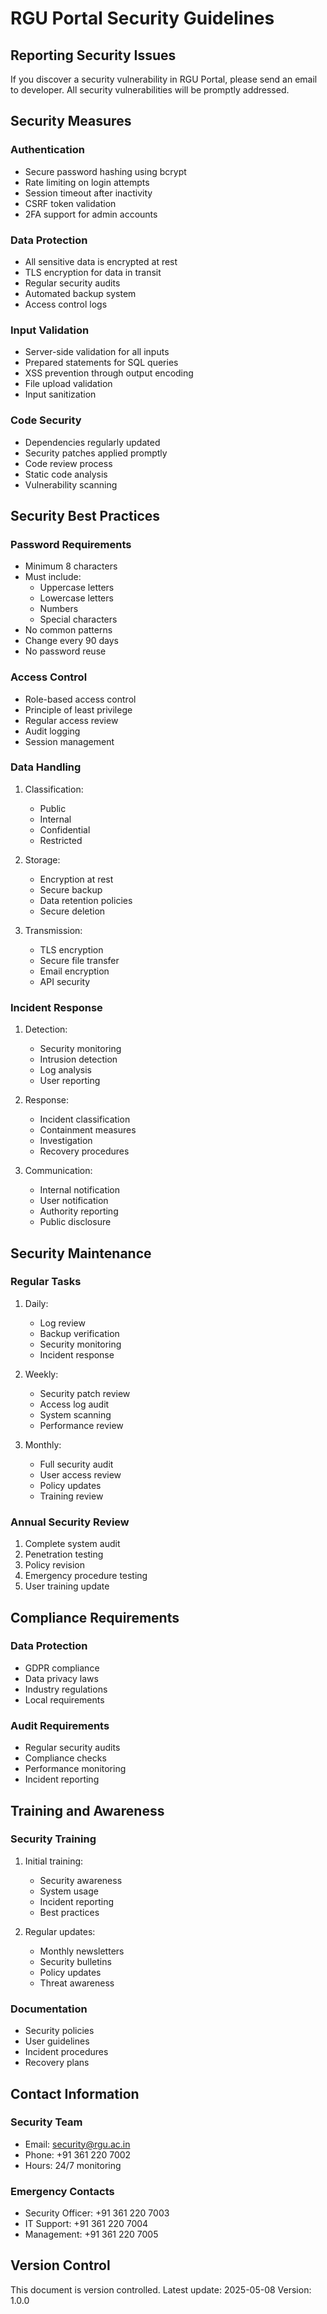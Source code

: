 # RGU Portal Security Guidelines

## Reporting Security Issues

If you discover a security vulnerability in RGU Portal, please send an email to developer. All security vulnerabilities will be promptly addressed.

## Security Measures

### Authentication
- Secure password hashing using bcrypt
- Rate limiting on login attempts
- Session timeout after inactivity
- CSRF token validation
- 2FA support for admin accounts

### Data Protection
- All sensitive data is encrypted at rest
- TLS encryption for data in transit
- Regular security audits
- Automated backup system
- Access control logs

### Input Validation
- Server-side validation for all inputs
- Prepared statements for SQL queries
- XSS prevention through output encoding
- File upload validation
- Input sanitization

### Code Security
- Dependencies regularly updated
- Security patches applied promptly
- Code review process
- Static code analysis
- Vulnerability scanning

## Security Best Practices

### Password Requirements
- Minimum 8 characters
- Must include:
  - Uppercase letters
  - Lowercase letters
  - Numbers
  - Special characters
- No common patterns
- Change every 90 days
- No password reuse

### Access Control
- Role-based access control
- Principle of least privilege
- Regular access review
- Audit logging
- Session management

### Data Handling
1. Classification:
   - Public
   - Internal
   - Confidential
   - Restricted

2. Storage:
   - Encryption at rest
   - Secure backup
   - Data retention policies
   - Secure deletion

3. Transmission:
   - TLS encryption
   - Secure file transfer
   - Email encryption
   - API security

### Incident Response

1. Detection:
   - Security monitoring
   - Intrusion detection
   - Log analysis
   - User reporting

2. Response:
   - Incident classification
   - Containment measures
   - Investigation
   - Recovery procedures

3. Communication:
   - Internal notification
   - User notification
   - Authority reporting
   - Public disclosure

## Security Maintenance

### Regular Tasks
1. Daily:
   - Log review
   - Backup verification
   - Security monitoring
   - Incident response

2. Weekly:
   - Security patch review
   - Access log audit
   - System scanning
   - Performance review

3. Monthly:
   - Full security audit
   - User access review
   - Policy updates
   - Training review

### Annual Security Review
1. Complete system audit
2. Penetration testing
3. Policy revision
4. Emergency procedure testing
5. User training update

## Compliance Requirements

### Data Protection
- GDPR compliance
- Data privacy laws
- Industry regulations
- Local requirements

### Audit Requirements
- Regular security audits
- Compliance checks
- Performance monitoring
- Incident reporting

## Training and Awareness

### Security Training
1. Initial training:
   - Security awareness
   - System usage
   - Incident reporting
   - Best practices

2. Regular updates:
   - Monthly newsletters
   - Security bulletins
   - Policy updates
   - Threat awareness

### Documentation
- Security policies
- User guidelines
- Incident procedures
- Recovery plans

## Contact Information

### Security Team
- Email: security@rgu.ac.in
- Phone: +91 361 220 7002
- Hours: 24/7 monitoring

### Emergency Contacts
- Security Officer: +91 361 220 7003
- IT Support: +91 361 220 7004
- Management: +91 361 220 7005

## Version Control

This document is version controlled. Latest update: 2025-05-08
Version: 1.0.0